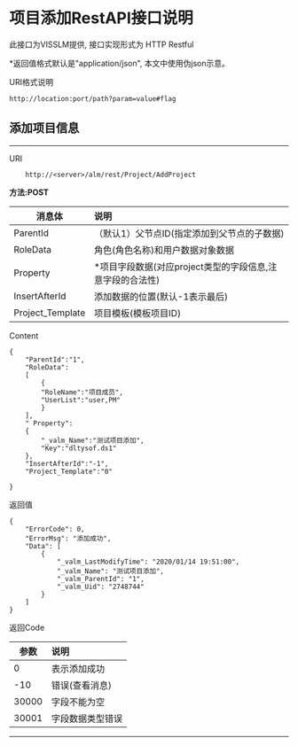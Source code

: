 # 项目添加RestAPI接口说明


此接口为VISSLM提供, 接口实现形式为 HTTP Restful

\*返回值格式默认是"application/json", 本文中使用伪json示意。

URI格式说明

	http://location:port/path?param=value#flag


## 添加项目信息
---------


URI

		http://<server>/alm/rest/Project/AddProject
**方法:POST**

|消息体 | 说明 |
| --- | :-- |
| ParentId | （默认1）父节点ID(指定添加到父节点的子数据) |
| RoleData |  角色(角色名称)和用户数据对象数据 |
| Property |  *项目字段数据(对应project类型的字段信息,注意字段的合法性) |
| InsertAfterId |  添加数据的位置(默认-1表示最后) |
| Project_Template |  项目模板(模板项目ID) |

Content

	{
		"ParentId":"1",
		"RoleData":
		[
			{
			"RoleName":"项目成员",
			"UserList":"user,PM"
			}
		],
		" Property":
		{
			"_valm_Name":"测试项目添加",
			"Key":"dltysof.ds1"
		},
		"InsertAfterId":"-1",
		"Project_Template":"0"

	}

返回值

	{
		"ErrorCode": 0,
		"ErrorMsg": "添加成功",
		"Data": [
			{
				"_valm_LastModifyTime": "2020/01/14 19:51:00",
				"_valm_Name": "测试项目添加",
				"_valm_ParentId": "1",
				"_valm_Uid": "2748744"
			}
		]
    }
	
返回Code

|参数 | 说明 |
| --- | :-- |
| 0 | 表示添加成功 |
| -10 |  错误(查看消息) |
| 30000 |  字段不能为空 |
| 30001 |  字段数据类型错误 |

***


				
				
